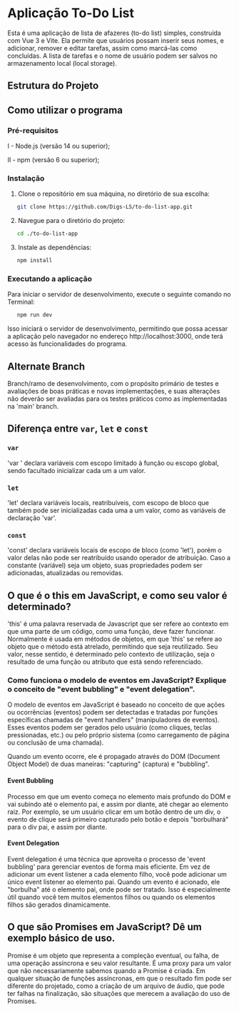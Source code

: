 # Aplicação To-Do List
Esta é uma aplicação de lista de afazeres (to-do list) simples, construída com Vue 3 e Vite. Ela permite que usuários possam inserir seus nomes, e adicionar, remover e editar tarefas, assim como marcá-las como concluídas. A lista de tarefas e o nome de usuário podem ser salvos no armazenamento local (local storage).

## Estrutura do Projeto

## Como utilizar o programa
### Pré-requisitos
I - Node.js (versão 14 ou superior);

II - npm (versão 6 ou superior);

### Instalação
1. Clone o repositório em sua máquina, no diretório de sua escolha:
```sh
   git clone https://github.com/Digs-LS/to-do-list-app.git
```

2. Navegue para o diretório do projeto:
```sh
   cd ./to-do-list-app
```

3. Instale as dependências:
```sh
   npm install
```

### Executando a aplicação
Para iniciar o servidor de desenvolvimento, execute o seguinte comando no Terminal:
```sh
   npm run dev
```

Isso iniciará o servidor de desenvolvimento, permitindo que possa acessar a aplicação pelo navegador no endereço http://localhost:3000, onde terá acesso às funcionalidades do programa.

## Alternate Branch
Branch/ramo de desenvolvimento, com o propósito primário de testes e avaliações de boas práticas e novas implementações, e suas alterações não deverão ser avaliadas para os testes práticos como as implementadas na 'main' branch.

## Diferença entre `var`, `let` e `const`

### `var`
'var ' declara variáveis com escopo limitado à função ou escopo global, sendo facultado inicializar cada um a um valor.
### `let`
'let' declara variáveis locais, reatribuíveis, com escopo de bloco que também pode ser inicializadas cada uma a um valor, como as variáveis de declaração 'var'.
### `const`
'const' declara variáveis locais de escopo de bloco (como 'let'), porém o valor delas não pode ser reatribuído usando  operador de atribuição. Caso a constante (variável) seja um objeto, suas propriedades podem ser adicionadas, atualizadas ou removidas.

## O que é o this em JavaScript, e como seu valor é determinado?

'this' é uma palavra reservada de Javascript que ser refere ao contexto em que uma parte de um código, como uma função, deve fazer funcionar. Normalmente é usada em métodos de objetos, em que 'this' se refere ao objeto que o método está atrelado, permitindo que seja reutilizado. Seu valor, nesse sentido, é determinado pelo contexto de utilização, seja o resultado de uma função ou atributo que está sendo referenciado.

### Como funciona o modelo de eventos em JavaScript? Explique o conceito de "event bubbling" e "event delegation".

O modelo de eventos em JavaScript é baseado no conceito de que ações ou ocorrências (eventos) podem ser detectadas e tratadas por funções específicas chamadas de "event handlers" (manipuladores de eventos). Esses eventos podem ser gerados pelo usuário (como cliques, teclas pressionadas, etc.) ou pelo próprio sistema (como carregamento de página ou conclusão de uma chamada).

Quando um evento ocorre, ele é propagado através do DOM (Document Object Model) de duas maneiras: "capturing" (captura) e "bubbling".

#### Event Bubbling

Processo em que um evento começa no elemento mais profundo do DOM e vai subindo até o elemento pai, e assim por diante, até chegar ao elemento raiz. Por exemplo, se um usuário clicar em um botão dentro de um div, o evento de clique será primeiro capturado pelo botão e depois "borbulhará" para o div pai, e assim por diante.

#### Event Delegation

Event delegation é uma técnica que aproveita o processo de 'event bubbling' para gerenciar eventos de forma mais eficiente. Em vez de adicionar um event listener a cada elemento filho, você pode adicionar um único event listener ao elemento pai. Quando um evento é acionado, ele "borbulha" até o elemento pai, onde pode ser tratado. Isso é especialmente útil quando você tem muitos elementos filhos ou quando os elementos filhos são gerados dinamicamente.

## O que são Promises em JavaScript? Dê um exemplo básico de uso.

Promise é um objeto que representa a compleção eventual, ou falha, de uma operação assíncrona e seu valor resultante. É uma proxy para um valor que não necessariamente sabemos quando a Promise é criada. Em qualquer situação de funções assíncronas, em que o resultado fim pode ser diferente do projetado, como a criação de um arquivo de áudio, que pode ter falhas na finalização, são situações que merecem a avaliação do uso de Promises.
